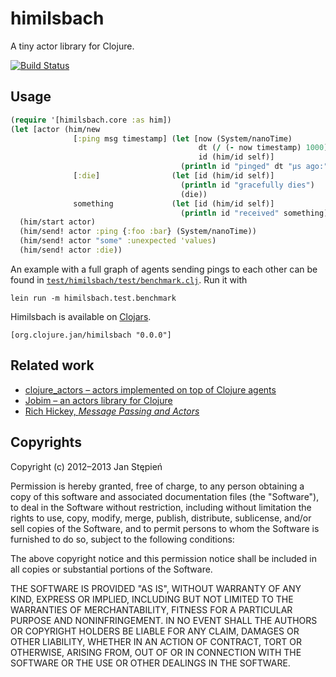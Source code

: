 himilsbach
==========

A tiny actor library for Clojure.

[![Build Status](https://secure.travis-ci.org/jstepien/himilsbach.png?branch=master)](http://travis-ci.org/jstepien/himilsbach)

Usage
-----

```clojure
(require '[himilsbach.core :as him])
(let [actor (him/new
              [:ping msg timestamp] (let [now (System/nanoTime)
                                          dt (/ (- now timestamp) 1000)
                                          id (him/id self)]
                                      (println id "pinged" dt "μs ago:" msg))
              [:die]                (let [id (him/id self)]
                                      (println id "gracefully dies")
                                      (die))
              something             (let [id (him/id self)]
                                      (println id "received" something)))]
  (him/start actor)
  (him/send! actor :ping {:foo :bar} (System/nanoTime))
  (him/send! actor "some" :unexpected 'values)
  (him/send! actor :die))
```

An example with a full graph of agents sending pings to each other can be found
in [`test/himilsbach/test/benchmark.clj`][bm]. Run it with

    lein run -m himilsbach.test.benchmark

Himilsbach is available on [Clojars][clojars].

    [org.clojure.jan/himilsbach "0.0.0"]

[bm]: https://github.com/jstepien/himilsbach/blob/master/test/himilsbach/test/benchmark.clj
[clojars]: https://clojars.org/org.clojure.jan/himilsbach

Related work
------------

  - [clojure_actors – actors implemented on top of Clojure agents][ca]
  - [Jobim – an actors library for Clojure][jobim]
  - [Rich Hickey, _Message Passing and Actors_][hickey]

[ca]: https://github.com/bitsai/clojure-actors
[jobim]: https://github.com/antoniogarrote/jobim
[hickey]: http://clojure.org/state#actors

Copyrights
----------

Copyright (c) 2012–2013 Jan Stępień

Permission is hereby granted, free of charge, to any person obtaining
a copy of this software and associated documentation files (the
"Software"), to deal in the Software without restriction, including
without limitation the rights to use, copy, modify, merge, publish,
distribute, sublicense, and/or sell copies of the Software, and to
permit persons to whom the Software is furnished to do so, subject to
the following conditions:

The above copyright notice and this permission notice shall be
included in all copies or substantial portions of the Software.

THE SOFTWARE IS PROVIDED "AS IS", WITHOUT WARRANTY OF ANY KIND,
EXPRESS OR IMPLIED, INCLUDING BUT NOT LIMITED TO THE WARRANTIES OF
MERCHANTABILITY, FITNESS FOR A PARTICULAR PURPOSE AND
NONINFRINGEMENT. IN NO EVENT SHALL THE AUTHORS OR COPYRIGHT HOLDERS BE
LIABLE FOR ANY CLAIM, DAMAGES OR OTHER LIABILITY, WHETHER IN AN ACTION
OF CONTRACT, TORT OR OTHERWISE, ARISING FROM, OUT OF OR IN CONNECTION
WITH THE SOFTWARE OR THE USE OR OTHER DEALINGS IN THE SOFTWARE.
